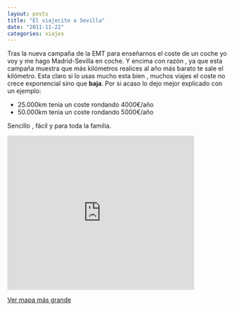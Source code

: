 ```yaml
---
layout: posts
title: "El viajecito a Sevilla"
date: "2011-11-22"
categories: viajes
---
```


Tras la nueva campaña de la EMT para enseñarnos el coste de un coche yo voy y me hago Madrid-Sevilla en coche. Y encima con razón , ya que esta campaña muestra que más kilómetros realices al año más barato te sale el kilómetro. Esta claro si lo usas mucho esta bien , muchos viajes el coste no crece exponencial sino que **baja**. Por si acaso lo dejo mejor explicado con un ejemplo:

- 25.000km tenia un coste rondando 4000€/año
- 50.000km tenia un coste rondando 5000€/año

Sencillo , fácil y para toda la familia.

<iframe src="https://maps.google.es/maps?f=d&amp;source=s_d&amp;saddr=Madrid&amp;daddr=Calle+leonardo+da+vici+3+Sevilla+to:Hotel+Ibis+Sevilla,+Calle+de+la+Aviaci%C3%B3n,+Sevilla+to:Calle+leonardo+da+vici+3+Sevilla+to:Madrid&amp;hl=es&amp;geocode=FbO1aAIdh4nH_ynJZjc4fShCDTF9mVDtwJxGrQ%3BFWXJOgIdOVik_ynNuaKGjGsSDTHhEl52_WMEEw%3BFW7YOgIdbjSl_yH_qkoTNIX2aA%3BFWXJOgIdOVik_ynNuaKGjGsSDTHhEl52_WMEEw%3BFbO1aAIdh4nH_ynJZjc4fShCDTF9mVDtwJxGrQ&amp;aq=0&amp;sll=38.97797,-4.9947&amp;sspn=4.517415,9.876709&amp;vpsrc=0&amp;mra=ls&amp;ie=UTF8&amp;ll=38.976492,-4.998779&amp;spn=3.01982,2.70406&amp;t=m&amp;output=embed" frameborder="0" marginwidth="0" marginheight="0" scrolling="no" width="425" height="350"></iframe>

 [Ver mapa más grande](https://maps.google.es/maps?f=d&source=embed&saddr=Madrid&daddr=Calle+leonardo+da+vici+3+Sevilla+to:Hotel+Ibis+Sevilla,+Calle+de+la+Aviaci%C3%B3n,+Sevilla+to:Calle+leonardo+da+vici+3+Sevilla+to:Madrid&hl=es&geocode=FbO1aAIdh4nH_ynJZjc4fShCDTF9mVDtwJxGrQ%3BFWXJOgIdOVik_ynNuaKGjGsSDTHhEl52_WMEEw%3BFW7YOgIdbjSl_yH_qkoTNIX2aA%3BFWXJOgIdOVik_ynNuaKGjGsSDTHhEl52_WMEEw%3BFbO1aAIdh4nH_ynJZjc4fShCDTF9mVDtwJxGrQ&aq=0&sll=38.97797,-4.9947&sspn=4.517415,9.876709&vpsrc=0&mra=ls&ie=UTF8&ll=38.976492,-4.998779&spn=3.01982,2.70406&t=m)
